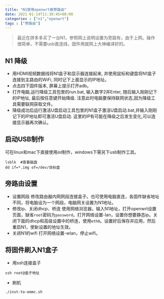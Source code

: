 ```yaml
---
title: "N1使用openwrt做旁路由"
date: 2021-01-14T11:30:45+08:00
categories : ["n1","openwrt"]
tags : ["旁路由"]
---
```

> 最近在拼多多买了一台N1，参照网上说明设置为旁路有，由于上网。操作很简单，不需要usb直连线，固件用就网上大神编译好的。
## N1 降级
- 用HDMI视频数据线将N1盒子和显示器连接起来, 并使用鼠标和键盘将N1盒子连接到主路由的WiFi, 同时记下上面显示的IP地址。
- 点击四下固件版本, 屏幕上提示打开adb。
- 打开电脑,运行降级工具包里的run.bat, 输入数字2并Enter, 随后输入刚刚记下的IP地址, 最后按任意键开始降级. 注意此时电脑要保持联网状态,因为降级工具需要联网获取文件。
- 降级成功后运行激活U盘启动工具包里的N1盒子激活U盘启动.bat,并输入刚刚记下的IP地址即可激活U盘启动. 这里的IP有可能在降级之后发生变化,可以连接显示器再次确认。
## 启动USB制作
可在linux和mac下直接使用`dd`制作，windows下需另下usb制作工具。
```
lsblk  #查看磁盘
dd if=*.img of=/dev/目标盘
```
## 旁路由设置
- 设置网段
修改路由器内网网段连接盒子。也可使用电脑直连，各固件缺省地址不同，将电脑设为一个网段，电脑网关设置为N1地址。
- 修改ip、关闭dhcp、桥连
使用网络浏览器，输入N1地址，打开openwrt设置页面，缺省`root`密码为`password`。打开网络设置-lan，设置你想要静态ip。关闭下面的dhcp和高级设置中的桥连，使用`eth0`。设置好后保存并应用，然后重启N1，使新设置的地址生效。
- 关闭N1的wifi
打开网络设置-wlan，停止wifi。
## 将固件刷入N1盒子
- 用ssh连接盒子
```
ssh root@盒子地址
```
- 刷机
```
./inst-to-emmc.sh
```

